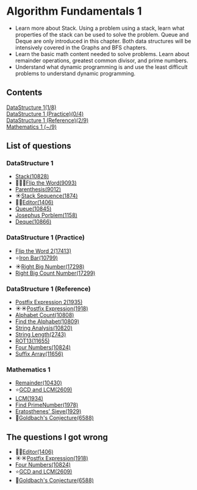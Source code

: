 Algorithm Fundamentals 1
=================

- Learn more about Stack. Using a problem using a stack, learn what properties of the stack can be used to solve the problem. Queue and Deque are only introduced in this chapter. Both data structures will be intensively covered in the Graphs and BFS chapters.
- Learn the basic math content needed to solve problems. Learn about remainder operations, greatest common divisor, and prime numbers.
- Understand what dynamic programming is and use the least difficult problems to understand dynamic programming.

Contents
-----------------

[DataStructure 1(1/8)](#datastructure-1)   
[DataStructure 1 (Practice)(0/4)](#datastructure-1-practice)   
[DataStructure 1 (Reference)(2/9)](#datastructure-1-reference)   
[Mathematics 1 (~/9)](#mathematics-1)

List of questions
------------

### DataStructure 1

- [Stack(10828)](https://github.com/yoru4890/coding_test/blob/main/baekjoon/algorithm_fundamentals_1/10828.md)
- 🌟🌟🌟[Flip the Word(9093)](https://github.com/yoru4890/coding_test/blob/main/baekjoon/algorithm_fundamentals_1/9093.md)
- [Parenthesis(9012)](https://github.com/yoru4890/coding_test/blob/main/baekjoon/algorithm_fundamentals_1/9012.md)
- ☀️[Stack Sequence(1874)](https://github.com/yoru4890/coding_test/blob/main/baekjoon/algorithm_fundamentals_1/1874.md)
- 🌟🌟[Editor(1406)](https://github.com/yoru4890/coding_test/blob/main/baekjoon/algorithm_fundamentals_1/1406.md)
- [Queue(10845)](https://github.com/yoru4890/coding_test/blob/main/baekjoon/algorithm_fundamentals_1/10845.md)
- [Josephus Porblem(1158)](https://github.com/yoru4890/coding_test/blob/main/baekjoon/algorithm_fundamentals_1/1158.md)
- [Deque(10866)](https://github.com/yoru4890/coding_test/blob/main/baekjoon/algorithm_fundamentals_1/10866.md)

### DataStructure 1 (Practice)

- [Flip the Word 2(17413)](https://github.com/yoru4890/coding_test/blob/main/baekjoon/algorithm_fundamentals_1/17413.md)
- ⭐[Iron Bar(10799)](https://github.com/yoru4890/coding_test/blob/main/baekjoon/algorithm_fundamentals_1/10799.md)
- ☀️[Right Big Number(17298)](https://github.com/yoru4890/coding_test/blob/main/baekjoon/algorithm_fundamentals_1/17298.md)
- [Right Big Count Number(17299)](https://github.com/yoru4890/coding_test/blob/main/baekjoon/algorithm_fundamentals_1/17299.md)

### DataStructure 1 (Reference)

- [Postfix Expression 2(1935)](https://github.com/yoru4890/coding_test/blob/main/baekjoon/algorithm_fundamentals_1/1935.md)
- ☀️☀️[Postfix Expression(1918)](https://github.com/yoru4890/coding_test/blob/main/baekjoon/algorithm_fundamentals_1/1918.md)
- [Alphabet Count(10808)](https://github.com/yoru4890/coding_test/blob/main/baekjoon/algorithm_fundamentals_1/10808.md)
- [Find the Alphabet(10809)](https://github.com/yoru4890/coding_test/blob/main/baekjoon/algorithm_fundamentals_1/10809.md)
- [String Analysis(10820)](https://github.com/yoru4890/coding_test/blob/main/baekjoon/algorithm_fundamentals_1/10820.md)
- [String Length(2743)](https://github.com/yoru4890/coding_test/blob/main/baekjoon/algorithm_fundamentals_1/2743.md)
- [ROT13(11655)](https://github.com/yoru4890/coding_test/blob/main/baekjoon/algorithm_fundamentals_1/11655.md)
- [Four Numbers(10824)](https://github.com/yoru4890/coding_test/blob/main/baekjoon/algorithm_fundamentals_1/10824.md)
- [Suffix Array(11656)](https://github.com/yoru4890/coding_test/blob/main/baekjoon/algorithm_fundamentals_1/11656.md)

### Mathematics 1

- [Remainder(10430)](https://github.com/yoru4890/coding_test/blob/main/baekjoon/algorithm_fundamentals_1/10430.md)
- ⭐[GCD and LCM(2609)](https://github.com/yoru4890/coding_test/blob/main/baekjoon/algorithm_fundamentals_1/2609.md)
- [LCM(1934)](https://github.com/yoru4890/coding_test/blob/main/baekjoon/algorithm_fundamentals_1/1934.md)
- [Find PrimeNumber(1978)](https://github.com/yoru4890/coding_test/blob/main/baekjoon/algorithm_fundamentals_1/1978.md)
- [Eratosthenes' Sieve(1929)](https://github.com/yoru4890/coding_test/blob/main/baekjoon/algorithm_fundamentals_1/1929.md)
- 🌟[Goldbach's Conjecture(6588)](https://github.com/yoru4890/coding_test/blob/main/baekjoon/algorithm_fundamentals_1/6588.md)

The questions I got wrong
-------------
- 🌟🌟[Editor(1406)](https://github.com/yoru4890/coding_test/blob/main/baekjoon/algorithm_fundamentals_1/1406.md)
- ☀️☀️[Postfix Expression(1918)](https://github.com/yoru4890/coding_test/blob/main/baekjoon/algorithm_fundamentals_1/1918.md)
- [Four Numbers(10824)](https://github.com/yoru4890/coding_test/blob/main/baekjoon/algorithm_fundamentals_1/10824.md)
- ⭐[GCD and LCM(2609)](https://github.com/yoru4890/coding_test/blob/main/baekjoon/algorithm_fundamentals_1/2609.md)
- 🌟[Goldbach's Conjecture(6588)](https://github.com/yoru4890/coding_test/blob/main/baekjoon/algorithm_fundamentals_1/6588.md)

